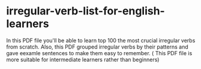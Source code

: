 # irregular-verb-list-for-english-learners
In this PDF file you'll be able to learn top 100 the most crucial irregular verbs from scratch. Also, this PDF grouped irregular verbs by their patterns and gave eexamle sentences to make them easy to remember. ( This PDF file is more suitable for intermediate learners rather than beginners)
